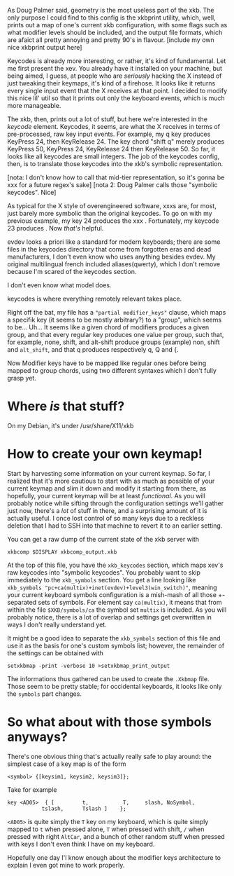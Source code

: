 As Doug Palmer said, geometry is the most useless part of the xkb. The only purpose I could find to this config is the xkbprint utility, which, well, prints out a map of one's current xkb configuration, with some flags such as what modifier levels should be included, and the output file formats, which are afaict all pretty annoying and pretty 90's in flavour. [include my own nice xkbprint output here]

Keycodes is already more interesting, or rather, it's kind of fundamental. Let me first present the xev. You already have it installed on your machine, but being aimed, I guess, at people who are *seriously* hacking the X instead of just tweaking their keymaps, it's kind of a firehose. It looks like it returns every single input event that the X receives at that point. I decided to modify this nice lil' util so that it prints out only the keyboard events, which is much more manageable. 

The xkb, then, prints out a lot of stuff, but here we're interested in the _keycode_ element. Keycodes, it seems, are what the X receives in terms of pre-processed, raw key input events. For example, my q key produces KeyPress 24, then KeyRelease 24. The key chord "shift q" merely produces KeyPress 50, KeyPress 24, KeyRelease 24 then KeyRelease 50. So far, it looks like all keycodes are small integers. The job of the keycodes config, then, is to translate those keycodes into the xkb's symbolic representation.


[nota: I don't know how to call that mid-tier representation, so it's gonna be xxx for a future regex's sake]
[nota 2: Doug Palmer calls those "symbolic keycodes". Nice]

As typical for the X style of overengineered software, xxxs are, for most, just barely more symbolic than the original keycodes. To go on with my previous example, my key 24 produces the xxx <AD01>. Fortunately, my keycode 23 produces <TAB>. Now *that's* helpful. 

evdev looks a priori like a standard for modern keyboards; there are some files in the keycodes directory that come from forgotten eras and dead manufacturers, I don't even know who uses anything besides evdev. My original multilingual french included aliases(qwerty), which I don't remove because I'm scared of the keycodes section. 

I don't even know what model does.

keycodes is where everything remotely relevant takes place. 

Right off the bat, my file has a `"partial modifier_keys"` clause, which maps a specifik key (it seems to be mostly arbitrary?) to a "group", which seems to be... Uh... It seems like a given chord of modifiers produces a given group, and that every regular key produces one value per group, such that, for example, none, shift, and alt-shift produce groups (example) non, shift and `alt_shift`, and that q produces respectively q, Q and {. 

Now Modifier keys have to be mapped like regular ones before being mapped to group chords, using two different syntaxes which I don't fully grasp yet. 

Where *is* that stuff?
======================
On my Debian, it's under /usr/share/X11/xkb


How to create your own keymap!
==============================

Start by harvesting some information on your current keymap. So far, I realized that it's more cautious to start with as much as possible of your current keymap and slim it down and modify it starting from there, as hopefully, your current keymap will be at least *functional*. As you will probably notice while sifting through the configuration settings we'll gather just now, there's a *lot* of stuff in there, and a surprising amount of it is actually useful. I once lost control of so many keys due to a reckless deletion that I had to SSH into that machine to revert it to an earlier setting. 

You can get a raw dump of the current state of the xkb server with 

	xkbcomp $DISPLAY xkbcomp_output.xkb

At the top of this file, you have the `xkb_keycodes` section, which maps xev's raw keycodes into "symbolic keycodes". You probably want to skip immediately to the `xkb_symbols` section. You get a line looking like `xkb_symbols "pc+ca(multix)+inet(evdev)+level3(win_switch)"`, meaning your current keyboard symbols configuration is a mish-mash of all those +-separated sets of symbols. For element say `ca(multix)`, it means that from within the file `$XKB/symbols/ca` the symbol set `multix` is included. As you will probably notice, there is a lot of overlap and settings get overwritten in ways I don't really understand yet. 

It might be a good idea to separate the `xkb_symbols` section of this file and use it as the basis for one's custom symbols list; however, the remainder of the settings can be obtained with 

	setxkbmap -print -verbose 10 >setxkbmap_print_output

The informations thus gathered can be used to create the `.Xkbmap` file. Those seem to be pretty stable; for occidental keyboards, it looks like only the `symbols` part changes. 


So what about with those symbols anyways?
=========================================

There's one obvious thing that's actually really safe to play around: the simplest case of a key map is of the form 

	<symbol> {[keysim1, keysim2, keysim3]};

Take for example 

    key <AD05>	{ [         t,           T,     slash, NoSymbol,
		       tslash,      Tslash ]	};

`<AD05>` is quite simply the `T` key on my keyboard, which is quite simply mapped to `t` when pressed alone, `T` when pressed with shift, `/` when pressed with right `AltCar`, and a bunch of other random stuff when pressed with keys I don't even think I have on my keyboard. 

Hopefully one day I'l know enough about the modifier keys architecture to explain I even got mine to work properly. 
